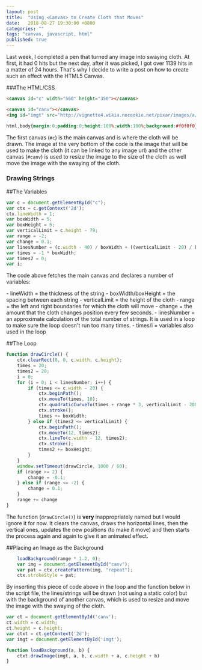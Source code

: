 ```yaml
---
layout: post
title:  "Using <Canvas> to Create Cloth that Moves"
date:   2018-08-27 19:30:00 +0800
categories: ""
tags: "canvas, javascript, html"
published: true
---
```


Last week, I completed a pen that turned any image into swaying cloth. At first, it had 0 hits but the next day, after it was picked, I got over 1139 hits in a matter of 24 hours. That's why I decide to write a post on how to create such an effect with the HTML5 Canvas.

###The HTML/CSS

```html
<canvas id="c" width="560" height="350"></canvas>

<canvas id="canv"></canvas>
<img id="imgt" src="http://vignette4.wikia.nocookie.net/pixar/images/a/a0/Brave_tapestry_new.jpg/revision/latest?cb=20130224170155"></img>
```

```css
html,body{margin:0;padding:0;height:100%;width:100%;background:#f0f0f0}#c{max-width:calc(100% - 20px);margin:0px auto;display:block}#canv,#imgt{display:none}
```

The first canvas (`#c`) is the main canvas and is where the cloth will be drawn. The image at the very bottom of the code is the image that will be used to make the cloth (it can be linked to any image url) and the other canvas (`#canv`) is used to resize the image to the size of the cloth as well move the image with the swaying of the cloth.

<h3>Drawing Strings</h3>
##The Variables</h4>

```js
var c = document.getElementById("c");
var ctx = c.getContext('2d');
ctx.lineWidth = 1;
var boxWidth = 5;
var boxHeight = 5;
var verticalLimit = c.height - 79;
var range = -2;
var change = 0.1;
var linesNumber = (c.width - 40) / boxWidth + ((verticalLimit - 20) / boxHeight) + 1;
var times = -1 * boxWidth;
var times2 = 0;
var i;
```

<p>The code above fetches the main canvas and declares a number of variables:</p>
- lineWidth = the thickness of the string
- boxWidth/boxHeight = the spacing between each string
- verticalLimit = the height of the cloth
- range = the left and right boundaries for which the cloth will move
- change = the amount that the cloth changes position every few seconds.
- linesNumber = an approximate calculation of the total number of strings. It is used in a loop to make sure the loop doesn't run too many times.
- times/i = variables also used in the loop

##The Loop

```js
function drawCircle() {
	ctx.clearRect(0, 0, c.width, c.height);
	times = 20;
	times2 = 20;
	i = 0;
	for (i = 0; i < linesNumber; i++) {
		if (times <= c.width - 20) {
			ctx.beginPath();
			ctx.moveTo(times, 10);
			ctx.quadraticCurveTo(times + range * 3, verticalLimit - 200, times + range, verticalLimit);
			ctx.stroke();
			times += boxWidth;
		} else if (times2 <= verticalLimit) {
			ctx.beginPath();
			ctx.moveTo(12, times2);
			ctx.lineTo(c.width - 12, times2);
			ctx.stroke();
			times2 += boxHeight;
		}
	}
	window.setTimeout(drawCircle, 1000 / 60);
	if (range >= 2) {
		change = -0.1;
	} else if (range <= -2) {
		change = 0.1;
	}
	range += change
}

```

The function (`drawCircle()`) is **very** inappropriately named but I would ignore it for now. It clears the canvas, draws the horizontal lines, then the vertical ones, updates the new positions (to make it move) and then starts the process again and again to give it an animated effect.

 
##Placing an Image as the Background

```js
	loadBackground(range * 1.2, 0);
	var img = document.getElementById("canv");
	var pat = ctx.createPattern(img, "repeat");
	ctx.strokeStyle = pat;
```

<p>By inserting this piece of code above in the loop and the function below in the script file, the lines/strings will be drawn (not using a static color) but with the background of another canvas, which is used to resize and move the image with the swaying of the cloth.</p>

```js
var ct = document.getElementById('canv');
ct.width = c.width;
ct.height = c.height;
var ctxt = ct.getContext('2d');
var imgt = document.getElementById('imgt');

function loadBackground(a, b) {
	ctxt.drawImage(imgt, a, b, c.width + a, c.height + b)
}
```
